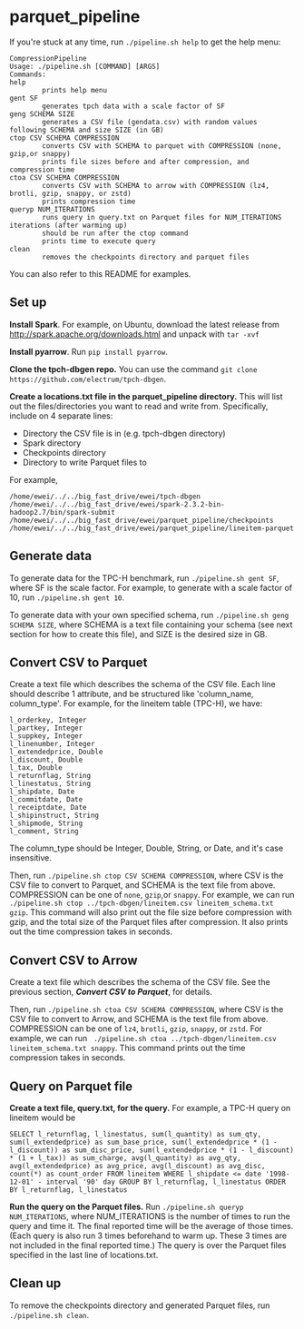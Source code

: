 # parquet_pipeline

If you're stuck at any time, run ```./pipeline.sh help``` to get the help menu:

```
CompressionPipeline
Usage: ./pipeline.sh [COMMAND] [ARGS]
Commands:
help
        prints help menu
gent SF
        generates tpch data with a scale factor of SF
geng SCHEMA SIZE
        generates a CSV file (gendata.csv) with random values following SCHEMA and size SIZE (in GB)
ctop CSV SCHEMA COMPRESSION
        converts CSV with SCHEMA to parquet with COMPRESSION (none, gzip,or snappy)
        prints file sizes before and after compression, and compression time
ctoa CSV SCHEMA COMPRESSION
        converts CSV with SCHEMA to arrow with COMPRESSION (lz4, brotli, gzip, snappy, or zstd)
        prints compression time
queryp NUM_ITERATIONS
        runs query in query.txt on Parquet files for NUM_ITERATIONS iterations (after warming up)
        should be run after the ctop command
        prints time to execute query
clean
        removes the checkpoints directory and parquet files
```

You can also refer to this README for examples. 

## Set up

**Install Spark**. For example, on Ubuntu, download the latest release from http://spark.apache.org/downloads.html and unpack with ```tar -xvf```

**Install pyarrow**. Run ```pip install pyarrow```. 

**Clone the tpch-dbgen repo.** You can use the command ```git clone https://github.com/electrum/tpch-dbgen```. 

**Create a locations.txt file in the parquet_pipeline directory.**  This will list out the files/directories you want to read and write from. Specifically, include on 4 separate lines:
- Directory the CSV file is in (e.g. tpch-dbgen directory) 
- Spark directory 
- Checkpoints directory
- Directory to write Parquet files to

For example, 

```
/home/ewei/../../big_fast_drive/ewei/tpch-dbgen
/home/ewei/../../big_fast_drive/ewei/spark-2.3.2-bin-hadoop2.7/bin/spark-submit
/home/ewei/../../big_fast_drive/ewei/parquet_pipeline/checkpoints
/home/ewei/../../big_fast_drive/ewei/parquet_pipeline/lineitem-parquet
```

##  Generate data 

To generate data for the TPC-H benchmark, run ```./pipeline.sh gent SF```, where SF is the scale factor. For example, to generate with a scale factor of 10, run ```./pipeline.sh gent 10```. 

To generate data with your own specified schema, run ```./pipeline.sh geng SCHEMA SIZE```, where SCHEMA is a text file containing your schema (see next section for how to create this file), and SIZE is the desired size in GB.  

## Convert CSV to Parquet

Create a text file which describes the schema of the CSV file. Each line should describe 1 attribute, and be structured like 'column_name, column_type'. For example, for the lineitem table (TPC-H), we have:

```
l_orderkey, Integer
l_partkey, Integer
l_suppkey, Integer
l_linenumber, Integer
l_extendedprice, Double
l_discount, Double
l_tax, Double
l_returnflag, String
l_linestatus, String
l_shipdate, Date
l_commitdate, Date
l_receiptdate, Date
l_shipinstruct, String
l_shipmode, String
l_comment, String
```

The column_type should be Integer, Double, String, or Date, and it's case insensitive.

Then, run ```./pipeline.sh ctop CSV SCHEMA COMPRESSION```, where CSV is the CSV file to convert to Parquet, and SCHEMA is the text file from above. COMPRESSION can be one of ```none```, ```gzip```,or ```snappy```. For example, we can run ```./pipeline.sh ctop ../tpch-dbgen/lineitem.csv lineitem_schema.txt gzip```. This command will also print out the file size before compression with gzip, and the total size of the Parquet files after compression. It also prints out the time compression takes in seconds.

## Convert CSV to Arrow 

Create a text file which describes the schema of the CSV file. See the previous section, ***Convert CSV to Parquet***, for details. 

Then, run ```./pipeline.sh ctoa CSV SCHEMA COMPRESSION```, where CSV is the CSV file to convert to Arrow, and SCHEMA is the text file from above. COMPRESSION can be one of ```lz4```, ```brotli```, ```gzip```, ```snappy```, or ```zstd```. For example, we can run ``` ./pipeline.sh ctoa ../tpch-dbgen/lineitem.csv lineitem_schema.txt snappy```. This command prints out the time compression takes in seconds. 

## Query on Parquet file

**Create a text file, query.txt, for the query.** For example, a TPC-H query on lineitem would be
```
SELECT l_returnflag, l_linestatus, sum(l_quantity) as sum_qty, sum(l_extendedprice) as sum_base_price, sum(l_extendedprice * (1 - l_discount)) as sum_disc_price, sum(l_extendedprice * (1 - l_discount) * (1 + l_tax)) as sum_charge, avg(l_quantity) as avg_qty, avg(l_extendedprice) as avg_price, avg(l_discount) as avg_disc, count(*) as count_order FROM lineitem WHERE l_shipdate <= date '1998-12-01' - interval '90' day GROUP BY l_returnflag, l_linestatus ORDER BY l_returnflag, l_linestatus
```

**Run the query on the Parquet files.** Run ```./pipeline.sh queryp NUM_ITERATIONS```, where NUM_ITERATIONS is the number of times to run the query and time it. The final reported time will be the average of those times. (Each query is also run 3 times beforehand to warm up. These 3 times are not included in the final reported time.) The query is over the Parquet files specified in the last line of locations.txt. 

## Clean up
To remove the checkpoints directory and generated Parquet files, run ```./pipeline.sh clean```. 
